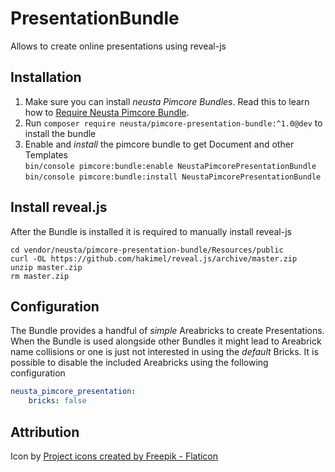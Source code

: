 # PresentationBundle

Allows to create online presentations using reveal-js

## Installation

1. Make sure you can install _neusta Pimcore Bundles_. Read this to learn how to [Require Neusta Pimcore Bundle](https://portal.neusta.de/confluence/display/NSDPIMCORE/Require+Neusta+Pimcore+Bundle).
2. Run `composer require neusta/pimcore-presentation-bundle:^1.0@dev` to install the bundle
3. Enable and _install_ the pimcore bundle to get Document and other Templates \
`bin/console pimcore:bundle:enable NeustaPimcorePresentationBundle` \
`bin/console pimcore:bundle:install NeustaPimcorePresentationBundle`

## Install reveal.js

After the Bundle is installed it is required to manually install reveal-js

```shell
cd vendor/neusta/pimcore-presentation-bundle/Resources/public
curl -OL https://github.com/hakimel/reveal.js/archive/master.zip
unzip master.zip
rm master.zip
```

## Configuration

The Bundle provides a handful of _simple_ Areabricks to create Presentations. When the Bundle is used alongside other Bundles it might lead to Areabrick name collisions or one is just not interested in using the _default_ Bricks. It is possible to disable the included Areabricks using the following configuration

```yaml
neusta_pimcore_presentation:
    bricks: false
```

## Attribution

Icon by <a href="https://www.flaticon.com/free-icons/project" title="project icons">Project icons created by Freepik - Flaticon</a>
